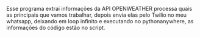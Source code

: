 Esse programa extrai informações da API OPENWEATHER processa quais as principais que vamos trabalhar, depois envia elas pelo Twilio no meu whatsapp, deixando em loop infinito e executando no pythonanywhere, as  informações do código estão no script.
